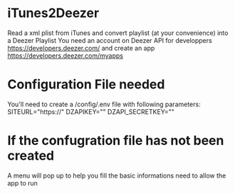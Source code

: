 # iTunes2Deezer
Read a xml plist from iTunes and convert playlist (at your convenience) into a Deezer Playlist
You need an account on Deezer API for developpers https://developers.deezer.com/
and create an app
https://developers.deezer.com/myapps

# Configuration File needed
You'll need to create a /config/.env file with following parameters:
SITEURL="https://<yoursiteurl>"
DZAPIKEY="<Deezer Application ID>"
DZAPI_SECRETKEY="<Deezer Secret Key>"

# If the confugration file has not been created
A menu will pop up to help you fill the basic informations need to allow the app to run